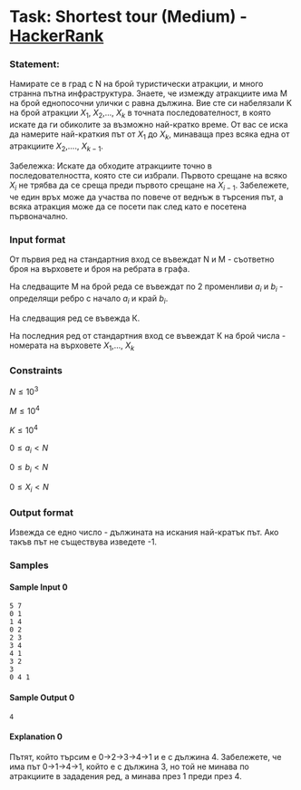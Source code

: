 # Task: Shortest tour (Medium) - [HackerRank](<https://www.hackerrank.com/contests/sda-2022-2023-test7-123-43/challenges/shortest-tour/problem>)


### Statement:

Намирате се в град с N на брой туристически атракции, и много странна пътна инфраструктура. Знаете, че измежду атракциите има M на брой еднопосочни улички с равна дължина. Вие сте си набелязали K на брой атракции $X_1$, $X_2$,..., $X_k$ в точната последователност, в която искате да ги обиколите за възможно най-кратко време. От вас се иска да намерите най-краткия път от $X_1$ до $X_k$, минаваща през всяка една от атракциите $X_2$,...., $X_{k-1}$.

Забележка: Искате да обходите атракциите точно в последователността, която сте си избрали. Първото срещане на всяко $X_i$ не трябва да се среща преди първото срещане на $X_{i-1}$. Забележете, че един връх може да участва по повече от веднъж в търсения път, а всяка атракция може да се посети пак след като е посетена първоначално.


### Input format

От първия ред на стандартния вход се въвеждат N и М - съответно броя на върховете и броя на ребрата в графа. 

На следващите М на брой реда се въвеждат по 2 променливи $a_i$ и $b_i$ - определящи ребро с начало $a_i$ и край $b_i$.

На следващия ред се въвежда К.

На последния ред от стандартния вход се въвеждат К на брой числа - номерата на върховете $X_1$,..., $X_k$


### Constraints

$N \le 10^3$

$M \le 10^4$

$K \le 10^4$

$0 \le a_i \lt N$

$0 \le b_i \lt N$

$0 \le X_i \lt N$



### Output format

Извежда се едно число - дължината на искания най-кратък път. Ако такъв път не съществува изведете -1.


### Samples


#### Sample Input 0
```
5 7
0 1
1 4
0 2
2 3
3 4
4 1
3 2
3 
0 4 1
```

#### Sample Output 0
```
4
```

#### Explanation 0
Пътят, който търсим е 0-&gt;2-&gt;3-&gt;4-&gt;1 и е с дължина 4. Забележете, че има път
0-&gt;1-&gt;4-&gt;1, който е с дължина 3, но той не минава по атракциите в зададения ред, а минава през 1 преди през 4.
